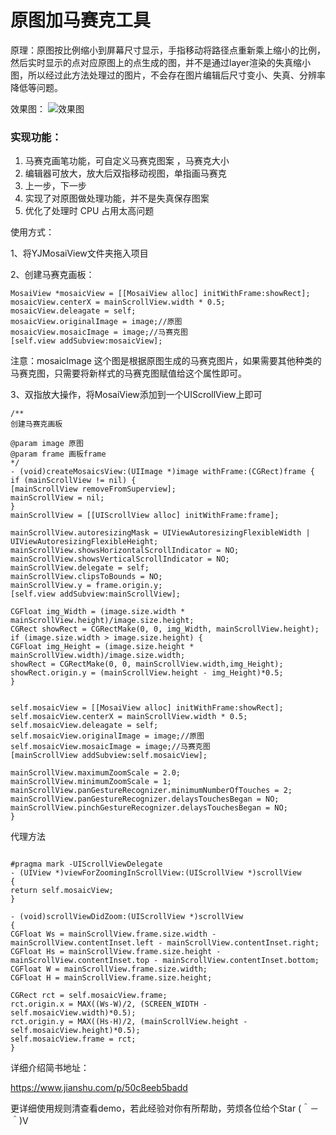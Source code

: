 # 原图加马赛克工具

原理：原图按比例缩小到屏幕尺寸显示，手指移动将路径点重新乘上缩小的比例，然后实时显示的点对应原图上的点生成的图，并不是通过layer渲染的失真缩小图，所以经过此方法处理过的图片，不会存在图片编辑后尺寸变小、失真、分辨率降低等问题。

效果图：
![效果图](http://lc-nxp0vq41.cn-n1.lcfile.com/45ef8657369dc85e9a86.gif "效果图")

### 实现功能：

1. 马赛克画笔功能，可自定义马赛克图案 ，马赛克大小
2. 编辑器可放大，放大后双指移动视图，单指画马赛克
3. 上一步，下一步
4. 实现了对原图做处理功能，并不是失真保存图案
5. 优化了处理时 CPU 占用太高问题 



使用方式：

1、将YJMosaiView文件夹拖入项目

2、创建马赛克画板：
```
MosaiView *mosaicView = [[MosaiView alloc] initWithFrame:showRect];
mosaicView.centerX = mainScrollView.width * 0.5;
mosaicView.deleagate = self;
mosaicView.originalImage = image;//原图
mosaicView.mosaicImage = image;//马赛克图
[self.view addSubview:mosaicView];
```
注意：mosaicImage 这个图是根据原图生成的马赛克图片，如果需要其他种类的马赛克图，只需要将新样式的马赛克图赋值给这个属性即可。


3、双指放大操作，将MosaiView添加到一个UIScrollView上即可

```
/**
创建马赛克画板

@param image 原图
@param frame 画板frame
*/
- (void)createMosaicsView:(UIImage *)image withFrame:(CGRect)frame {
if (mainScrollView != nil) {
[mainScrollView removeFromSuperview];
mainScrollView = nil;
}
mainScrollView = [[UIScrollView alloc] initWithFrame:frame];

mainScrollView.autoresizingMask = UIViewAutoresizingFlexibleWidth | UIViewAutoresizingFlexibleHeight;
mainScrollView.showsHorizontalScrollIndicator = NO;
mainScrollView.showsVerticalScrollIndicator = NO;
mainScrollView.delegate = self;
mainScrollView.clipsToBounds = NO;
mainScrollView.y = frame.origin.y;
[self.view addSubview:mainScrollView];

CGFloat img_Width = (image.size.width * mainScrollView.height)/image.size.height;
CGRect showRect = CGRectMake(0, 0, img_Width, mainScrollView.height);
if (image.size.width > image.size.height) {
CGFloat img_Height = (image.size.height * mainScrollView.width)/image.size.width;
showRect = CGRectMake(0, 0, mainScrollView.width,img_Height);
showRect.origin.y = (mainScrollView.height - img_Height)*0.5;
}


self.mosaicView = [[MosaiView alloc] initWithFrame:showRect];
self.mosaicView.centerX = mainScrollView.width * 0.5;
self.mosaicView.deleagate = self;
self.mosaicView.originalImage = image;//原图
self.mosaicView.mosaicImage = image;//马赛克图
[mainScrollView addSubview:self.mosaicView];

mainScrollView.maximumZoomScale = 2.0;
mainScrollView.minimumZoomScale = 1;
mainScrollView.panGestureRecognizer.minimumNumberOfTouches = 2;
mainScrollView.panGestureRecognizer.delaysTouchesBegan = NO;
mainScrollView.pinchGestureRecognizer.delaysTouchesBegan = NO;   
}
```
代理方法
```

#pragma mark -UIScrollViewDelegate
- (UIView *)viewForZoomingInScrollView:(UIScrollView *)scrollView
{
return self.mosaicView;
}

- (void)scrollViewDidZoom:(UIScrollView *)scrollView
{
CGFloat Ws = mainScrollView.frame.size.width - mainScrollView.contentInset.left - mainScrollView.contentInset.right;
CGFloat Hs = mainScrollView.frame.size.height - mainScrollView.contentInset.top - mainScrollView.contentInset.bottom;
CGFloat W = mainScrollView.frame.size.width;
CGFloat H = mainScrollView.frame.size.height;

CGRect rct = self.mosaicView.frame;
rct.origin.x = MAX((Ws-W)/2, (SCREEN_WIDTH - self.mosaicView.width)*0.5);
rct.origin.y = MAX((Hs-H)/2, (mainScrollView.height - self.mosaicView.height)*0.5);
self.mosaicView.frame = rct;
}

```

详细介绍简书地址：

https://www.jianshu.com/p/50c8eeb5badd

更详细使用规则清查看demo，若此经验对你有所帮助，劳烦各位给个Star   (＾－＾)V  

